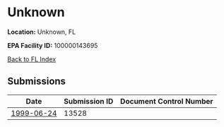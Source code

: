 # Unknown

**Location:** Unknown, FL

**EPA Facility ID:** 100000143695

[Back to FL Index](../../index.md)

## Submissions

| Date | Submission ID | Document Control Number |
|------|--------------|-------------------------|
| [1999-06-24](submissions/13528.md) | 13528 |  |

